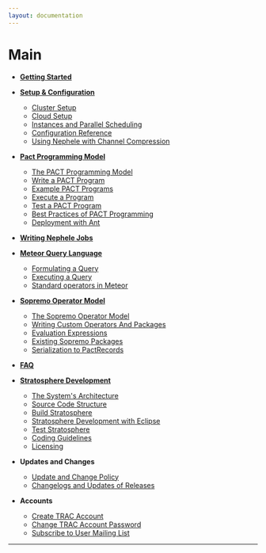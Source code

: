 ```yaml
---
layout: documentation
---
```

Main
====

-   **[Getting
    Started](gettingstarted.html "wiki:gettingstarted")**

-   **[Setup &
    Configuration](setupandconfig.html "wiki:setupandconfig")**
    -   [Cluster
        Setup](clustersetup.html "wiki:clustersetup")
    -   [Cloud
        Setup](cloudsetup.html "wiki:cloudsetup")
    -   [Instances and Parallel
        Scheduling](instancesandscheduling.html "wiki:instancesandscheduling")
    -   [Configuration
        Reference](configreference.html "wiki:configreference")
    -   [Using Nephele with Channel
        Compression](nephelecompression.html "wiki:nephelecompression")

-   **[Pact Programming
    Model](pactprogrammingmodel.html "wiki:pactprogrammingmodel")**
    -   [The PACT Programming
        Model](pactpm.html "wiki:pactpm")
    -   [Write a PACT
        Program](writepactprogram.html "wiki:writepactprogram")
    -   [Example PACT
        Programs](pactexamples.html "wiki:pactexamples")
    -   [Execute a
        Program](executepactprogram.html "wiki:executepactprogram")
    -   [Test a PACT
        Program](testpactprogram.html "wiki:testpactprogram")
    -   [Best Practices of PACT
        Programming](advancedpactprogramming.html "wiki:advancedpactprogramming")
    -   [Deployment with
        Ant](antdeployment.html "wiki:antdeployment")

-   **[Writing Nephele
    Jobs](writingnehelejobs.html "wiki:writingnehelejobs")**

-   **[Meteor Query
    Language](meteorql.html "wiki:meteorql")**
    -   [Formulating a
        Query](meteorquery.html "wiki:meteorquery")
    -   [Executing a
        Query](meteorexecution.html "wiki:meteorexecution")
    -   [Standard operators in
        Meteor](meteorbaseoperators.html "wiki:meteorbaseoperators")

-   **[Sopremo Operator
    Model](sopremoopmod.html "wiki:sopremoopmod")**
    -   [The Sopremo Operator
        Model](sopremoom.html "wiki:sopremoom")
    -   [Writing Custom Operators And
        Packages](sopremooperators "wiki:sopremooperators")
    -   [Evaluation
        Expressions](sopremoexpressions.html "wiki:sopremoexpressions")
    -   [Existing Sopremo
        Packages](sopremopackages.html "wiki:sopremopackages")
    -   [Serialization to
        PactRecords](sopremoserialization.html "wiki:sopremoserialization")

-   **[FAQ](faq.html "wiki:faq")**

-   **[Stratosphere
    Development](stratospheredev.html "wiki:stratospheredev")**
    -   [The System's
        Architecture](systemarchitecture.html "wiki:systemarchitecture")
    -   [Source Code
        Structure](sourcecodestructure.html "wiki:sourcecodestructure")
    -   [Build
        Stratosphere](buildthesystem.html "wiki:buildthesystem")
    -   [Stratosphere Development with
        Eclipse](eclipseimport.html "wiki:eclipseimport")
    -   [Test
        Stratosphere](testthesystem.html "wiki:testthesystem")
    -   [Coding
        Guidelines](codingguidelines.html "wiki:codingguidelines")
    -   [Licensing](licensing.html "wiki:licensing")

-   **Updates and Changes**
    -   [Update and Change
        Policy](updatechangepolicy.html "wiki:updatechangepolicy")
    -   [Changelogs and Updates of
        Releases](changelogs.html "wiki:changelogs")

-   **Accounts**
    -   [Create TRAC
        Account](https://www.stratosphere.eu/register/register "https://www.stratosphere.eu/register/register")
    -   [Change TRAC Account
        Password](https://www.stratosphere.eu/console/changepassword "https://www.stratosphere.eu/console/changepassword")
    -   [Subscribe to User Mailing
        List](https://lists.tu-berlin.de/mailman/listinfo/stratosphere-users "https://lists.tu-berlin.de/mailman/listinfo/stratosphere-users")

* * * * *
